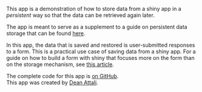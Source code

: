 This app is a demonstration of how to store data from a shiny app in a *persistent* way so that the data can be retrieved again later.  

The app is meant to serve as a supplement to a guide on persistent data storage that can be found [here]().  

In this app, the data that is saved and restored is user-submitted responses to a form. This is a practical use case of saving data from a shiny app. For a guide on how to build a form with shiny that focuses more on the form than on the storage mechanism, see [this article](http://deanattali.com/2015/06/14/mimicking-google-form-shiny/).  

The complete code for this app is [on GitHub](https://github.com/daattali/shiny-server/tree/master/persistent-data-storage).  
This app was created by [Dean Attali](http://deanattali.com).
